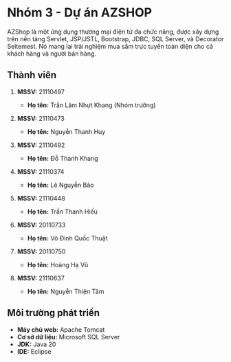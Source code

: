 # Nhóm 3 - Dự án AZSHOP
AZShop là một ứng dụng thương mại điện tử đa chức năng, được xây dựng trên nền tảng Servlet, JSP/JSTL, Bootstrap, JDBC, SQL Server, và Decorator Seitemest. Nó mang lại trải nghiệm mua sắm trực tuyến toàn diện cho cả khách hàng và người bán hàng.
## Thành viên

1. **MSSV:** 21110497
   - **Họ tên:** Trần Lâm Nhựt Khang (Nhóm trưởng)

2. **MSSV:** 21110473
   - **Họ tên:** Nguyễn Thanh Huy

3. **MSSV:** 21110492
   - **Họ tên:** Đỗ Thanh Khang

4. **MSSV:** 21110374
   - **Họ tên:** Lê Nguyễn Bảo

5. **MSSV:** 21110448
   - **Họ tên:** Trần Thanh Hiếu

6. **MSSV:** 20110733
   - **Họ tên:** Võ Đinh Quốc Thuật

7. **MSSV:** 20110750
   - **Họ tên:** Hoàng Hạ Vũ

8. **MSSV:** 21110637
   - **Họ tên:** Nguyễn Thiện Tâm

## Môi trường phát triển
- **Máy chủ web:** Apache Tomcat
- **Cơ sở dữ liệu:** Microsoft SQL Server
- **JDK:** Java 20
- **IDE:** Eclipse
